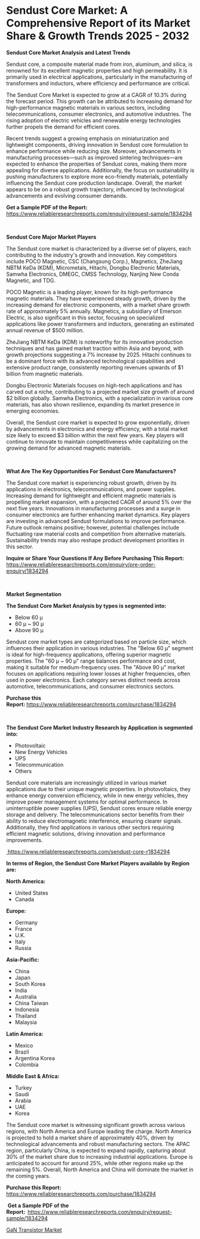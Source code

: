 <p><h1>Sendust Core Market: A Comprehensive Report of its Market Share & Growth Trends 2025 - 2032</h1></p><p><strong>Sendust Core Market Analysis and Latest Trends</strong></p>
<p><p>Sendust core, a composite material made from iron, aluminum, and silica, is renowned for its excellent magnetic properties and high permeability. It is primarily used in electrical applications, particularly in the manufacturing of transformers and inductors, where efficiency and performance are critical. </p><p>The Sendust Core Market is expected to grow at a CAGR of 10.3% during the forecast period. This growth can be attributed to increasing demand for high-performance magnetic materials in various sectors, including telecommunications, consumer electronics, and automotive industries. The rising adoption of electric vehicles and renewable energy technologies further propels the demand for efficient cores. </p><p>Recent trends suggest a growing emphasis on miniaturization and lightweight components, driving innovation in Sendust core formulation to enhance performance while reducing size. Moreover, advancements in manufacturing processes—such as improved sintering techniques—are expected to enhance the properties of Sendust cores, making them more appealing for diverse applications. Additionally, the focus on sustainability is pushing manufacturers to explore more eco-friendly materials, potentially influencing the Sendust core production landscape. Overall, the market appears to be on a robust growth trajectory, influenced by technological advancements and evolving consumer demands.</p></p>
<p><strong>Get a Sample PDF of the Report:&nbsp;</strong> <a href="https://www.reliableresearchreports.com/enquiry/request-sample/1834294?utm_campaign=3090&utm_medium=2&utm_source=Github&utm_content=ia&utm_term=06042025&utm_id=sendust-core">https://www.reliableresearchreports.com/enquiry/request-sample/1834294</a></p>
<p>&nbsp;</p>
<p><strong>Sendust Core Major Market Players</strong></p>
<p><p>The Sendust core market is characterized by a diverse set of players, each contributing to the industry's growth and innovation. Key competitors include POCO Magnetic, CSC (Changsung Corp.), Magnetics, ZheJiang NBTM KeDa (KDM), Micrometals, Hitachi, Dongbu Electronic Materials, Samwha Electronics, DMEGC, CMSS Technology, Nanjing New Conda Magnetic, and TDG.</p><p>POCO Magnetic is a leading player, known for its high-performance magnetic materials. They have experienced steady growth, driven by the increasing demand for electronic components, with a market share growth rate of approximately 5% annually. Magnetics, a subsidiary of Emerson Electric, is also significant in this sector, focusing on specialized applications like power transformers and inductors, generating an estimated annual revenue of $500 million.</p><p>ZheJiang NBTM KeDa (KDM) is noteworthy for its innovative production techniques and has gained market traction within Asia and beyond, with growth projections suggesting a 7% increase by 2025. Hitachi continues to be a dominant force with its advanced technological capabilities and extensive product range, consistently reporting revenues upwards of $1 billion from magnetic materials.</p><p>Dongbu Electronic Materials focuses on high-tech applications and has carved out a niche, contributing to a projected market size growth of around $2 billion globally. Samwha Electronics, with a specialization in various core materials, has also shown resilience, expanding its market presence in emerging economies.</p><p>Overall, the Sendust core market is expected to grow exponentially, driven by advancements in electronics and energy efficiency, with a total market size likely to exceed $3 billion within the next few years. Key players will continue to innovate to maintain competitiveness while capitalizing on the growing demand for advanced magnetic materials.</p></p>
<p>&nbsp;</p>
<p><strong>What Are The Key Opportunities For Sendust Core Manufacturers?</strong></p>
<p><p>The Sendust core market is experiencing robust growth, driven by its applications in electronics, telecommunications, and power supplies. Increasing demand for lightweight and efficient magnetic materials is propelling market expansion, with a projected CAGR of around 5% over the next five years. Innovations in manufacturing processes and a surge in consumer electronics are further enhancing market dynamics. Key players are investing in advanced Sendust formulations to improve performance. Future outlook remains positive; however, potential challenges include fluctuating raw material costs and competition from alternative materials. Sustainability trends may also reshape product development priorities in this sector.</p></p>
<p><strong>Inquire or Share Your Questions If Any Before Purchasing This Report:</strong> <a href="https://www.reliableresearchreports.com/enquiry/pre-order-enquiry/1834294?utm_campaign=3090&utm_medium=2&utm_source=Github&utm_content=ia&utm_term=06042025&utm_id=sendust-core">https://www.reliableresearchreports.com/enquiry/pre-order-enquiry/1834294</a></p>
<p>&nbsp;</p>
<p><strong>Market Segmentation</strong></p>
<p><strong>The Sendust Core Market Analysis by types is segmented into:</strong></p>
<p><ul><li>Below 60 µ</li><li>60 µ ~ 90 µ</li><li>Above 90 µ</li></ul></p>
<p><p>Sendust core market types are categorized based on particle size, which influences their application in various industries. The "Below 60 µ" segment is ideal for high-frequency applications, offering superior magnetic properties. The "60 µ ~ 90 µ" range balances performance and cost, making it suitable for medium-frequency uses. The "Above 90 µ" market focuses on applications requiring lower losses at higher frequencies, often used in power electronics. Each category serves distinct needs across automotive, telecommunications, and consumer electronics sectors.</p></p>
<p><strong>Purchase this Report:&nbsp;</strong><a href="https://www.reliableresearchreports.com/purchase/1834294?utm_campaign=3090&utm_medium=2&utm_source=Github&utm_content=ia&utm_term=06042025&utm_id=sendust-core">https://www.reliableresearchreports.com/purchase/1834294</a></p>
<p>&nbsp;</p>
<p><strong>The Sendust Core Market Industry Research by Application is segmented into:</strong></p>
<p><ul><li>Photovoltaic</li><li>New Energy Vehicles</li><li>UPS</li><li>Telecommunication</li><li>Others</li></ul></p>
<p><p>Sendust core materials are increasingly utilized in various market applications due to their unique magnetic properties. In photovoltaics, they enhance energy conversion efficiency, while in new energy vehicles, they improve power management systems for optimal performance. In uninterruptible power supplies (UPS), Sendust cores ensure reliable energy storage and delivery. The telecommunications sector benefits from their ability to reduce electromagnetic interference, ensuring clearer signals. Additionally, they find applications in various other sectors requiring efficient magnetic solutions, driving innovation and performance improvements.</p></p>
<p><a href="https://www.reliableresearchreports.com/sendust-core-r1834294?utm_campaign=3090&utm_medium=2&utm_source=Github&utm_content=ia&utm_term=06042025&utm_id=sendust-core">&nbsp;https://www.reliableresearchreports.com/sendust-core-r1834294</a></p>
<p><strong>In terms of Region, the Sendust Core Market Players available by Region are:</strong></p>
<p>
    <p> <strong> North America: </strong>
        <ul>
            <li>United States</li>
            <li>Canada</li>
        </ul>
        </p> 
    <p> <strong> Europe: </strong>
        <ul>
            <li>Germany</li>
            <li>France</li>
            <li>U.K.</li>
            <li>Italy</li>
            <li>Russia</li>
        </ul>
        </p> 
    <p> <strong> Asia-Pacific: </strong>
        <ul>
            <li>China</li>
            <li>Japan</li>
            <li>South Korea</li>
            <li>India</li>
            <li>Australia</li>
            <li>China Taiwan</li>
            <li>Indonesia</li>
            <li>Thailand</li>
            <li>Malaysia</li>
        </ul>
        </p> 
    <p> <strong> Latin America: </strong>
        <ul>
            <li>Mexico</li>
            <li>Brazil</li>
            <li>Argentina Korea</li>
            <li>Colombia</li>
        </ul>
        </p> 
    <p> <strong> Middle East & Africa: </strong>
        <ul>
            <li>Turkey</li>
            <li>Saudi</li>
            <li>Arabia</li>
            <li>UAE</li>
            <li>Korea</li>
        </ul>
    </p>
    </p>
<p><p>The Sendust core market is witnessing significant growth across various regions, with North America and Europe leading the charge. North America is projected to hold a market share of approximately 40%, driven by technological advancements and robust manufacturing sectors. The APAC region, particularly China, is expected to expand rapidly, capturing about 30% of the market share due to increasing industrial applications. Europe is anticipated to account for around 25%, while other regions make up the remaining 5%. Overall, North America and China will dominate the market in the coming years.</p></p>
<p><strong>Purchase this Report: </strong><a href="https://www.reliableresearchreports.com/purchase/1834294?utm_campaign=3090&utm_medium=2&utm_source=Github&utm_content=ia&utm_term=06042025&utm_id=sendust-core">https://www.reliableresearchreports.com/purchase/1834294</a></p>
<p>&nbsp;<strong>Get a Sample PDF of the Report:&nbsp;&nbsp;</strong><a href="https://www.reliableresearchreports.com/enquiry/request-sample/1834294?utm_campaign=3090&utm_medium=2&utm_source=Github&utm_content=ia&utm_term=06042025&utm_id=sendust-core">https://www.reliableresearchreports.com/enquiry/request-sample/1834294</a></p>
<p><strong></strong></p>
<p><p><a href="https://github.com/elodielamto06/Market-Research-Report-List-1/blob/main/gan-transistor-market.md?utm_campaign=3090&utm_medium=2&utm_source=Github&utm_content=ia&utm_term=06042025&utm_id=sendust-core">GaN Transistor Market</a></p></p>